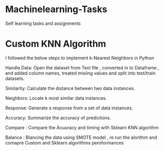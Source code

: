 # Machinelearning-Tasks
Self learning tasks and assignments
#  Custom KNN Algorithm

I followed the below steps  to implement k-Nearest Neighbors in Python

Handle Data: Open the dataset from Text file , converted in to Dataframe , and added column names,
            treated  misiing values and split into test/train datasets.

Similarity: Calculate the distance between two data instances.

Neighbors: Locate k most similar data instances.

Response: Generate a response from a set of data instances.

Accuracy: Summarize the accuracy of predictions.

Compare : Compare the Acuuracy and timing with Sklearn KNN algorithm

Balance : Blancing the data using SMOTE model , re run the alorithm and comapre Custom and Sklearn algorithms peroformances 
